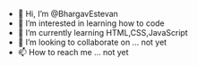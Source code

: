 - 👋 Hi, I’m @BhargavEstevan
- 👀 I’m interested in learning how to code 
- 🌱 I’m currently learning HTML,CSS,JavaScript
- 💞️ I’m looking to collaborate on ... not yet
- 📫 How to reach me ... not yet

<!---
BhargavEstevan/BhargavEstevan is a ✨ special ✨ repository because its `README.md` (this file) appears on your GitHub profile.
You can click the Preview link to take a look at your changes.
--->
